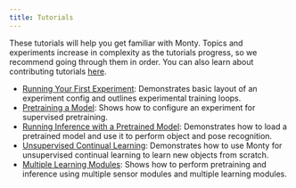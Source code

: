 ```yaml
---
title: Tutorials
---
```

These tutorials will help you get familiar with Monty. Topics and experiments increase in complexity as the tutorials progress, so we recommend going through them in order. You can also learn about contributing tutorials [here](../contributing/contributing-tutorials.md).
- [Running Your First Experiment](tutorials/running-your-first-experiment.md): Demonstrates basic layout of an experiment config and outlines experimental training loops.
- [Pretraining a Model](tutorials/pretraining-a-model.md): Shows how to configure an experiment for supervised pretraining.
- [Running Inference with a Pretrained Model](tutorials/running-inference-with-a-pretrained-model.md): Demonstrates how to load a pretrained model and use it to perform object and pose recognition.
- [Unsupervised Continual Learning](tutorials/unsupervised-continual-learning.md): Demonstrates how to use Monty for unsupervised continual learning to learn new objects from scratch.
- [Multiple Learning Modules](tutorials/multiple-learning-modules.md): Shows how to perform pretraining and inference using multiple sensor modules and multiple learning modules.